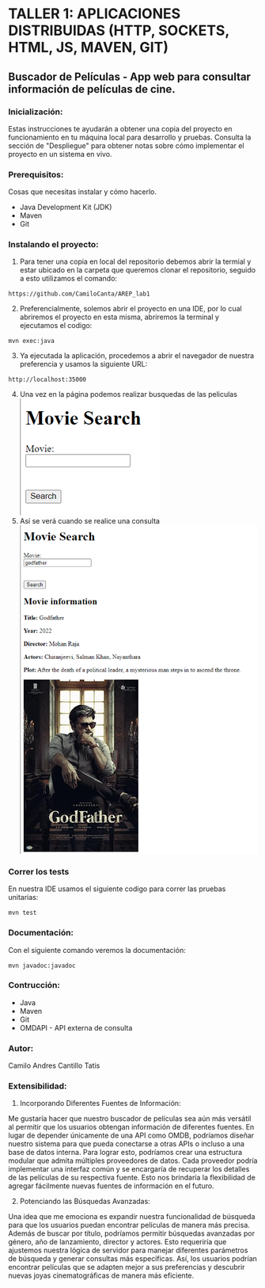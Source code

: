 # TALLER 1: APLICACIONES DISTRIBUIDAS (HTTP, SOCKETS, HTML, JS, MAVEN, GIT)
## Buscador de Películas - App web para consultar información de películas de cine.

### Inicialización:
Estas instrucciones te ayudarán a obtener una copia del proyecto en funcionamiento en tu máquina local para desarrollo y pruebas. Consulta la sección de "Despliegue" para obtener notas sobre cómo implementar el proyecto en un sistema en vivo.

### Prerequisitos:
Cosas que necesitas instalar y cómo hacerlo.

- Java Development Kit (JDK)
- Maven
- Git

### Instalando el proyecto:

1. Para tener una copia en local del repositorio debemos abrir la termial y estar ubicado en la carpeta que queremos clonar el repositorio, seguido a esto utilizamos el comando:

```
https://github.com/CamiloCanta/AREP_lab1
```

2. Preferencialmente, solemos abrir el proyecto en una IDE, por lo cual abriremos el proyecto en esta misma, abriremos la terminal y ejecutamos el codigo:
```
mvn exec:java
```
3. Ya ejecutada la aplicación, procedemos a abrir el navegador de nuestra preferencia y usamos la siguiente URL:

```
http://localhost:35000
```
4. Una vez en la página podemos realizar busquedas de las peliculas
![img.png](img.png)
5. Así se verá cuando se realice una consulta
![img_1.png](img_1.png)

### Correr los tests
En nuestra IDE usamos el siguiente codigo para correr las pruebas unitarias:
```
mvn test
```

### Documentación:
Con el siguiente comando veremos la documentación:
```
mvn javadoc:javadoc
```

### Contrucción:
- Java
- Maven
- Git
- OMDAPI - API externa de consulta

### Autor:
Camilo Andres Cantillo Tatis

### Extensibilidad:
1. Incorporando Diferentes Fuentes de Información:

Me gustaría hacer que nuestro buscador de películas sea aún más versátil al permitir que los usuarios obtengan información de diferentes fuentes. En lugar de depender únicamente de una API como OMDB, podríamos diseñar nuestro sistema para que pueda conectarse a otras APIs o incluso a una base de datos interna. Para lograr esto, podríamos crear una estructura modular que admita múltiples proveedores de datos. Cada proveedor podría implementar una interfaz común y se encargaría de recuperar los detalles de las películas de su respectiva fuente. Esto nos brindaría la flexibilidad de agregar fácilmente nuevas fuentes de información en el futuro.

2. Potenciando las Búsquedas Avanzadas:

Una idea que me emociona es expandir nuestra funcionalidad de búsqueda para que los usuarios puedan encontrar películas de manera más precisa. Además de buscar por título, podríamos permitir búsquedas avanzadas por género, año de lanzamiento, director y actores. Esto requeriría que ajustemos nuestra lógica de servidor para manejar diferentes parámetros de búsqueda y generar consultas más específicas. Así, los usuarios podrían encontrar películas que se adapten mejor a sus preferencias y descubrir nuevas joyas cinematográficas de manera más eficiente.


